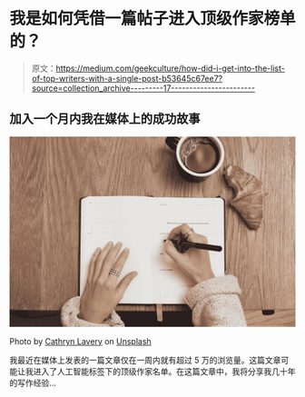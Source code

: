 # 我是如何凭借一篇帖子进入顶级作家榜单的？

> 原文：<https://medium.com/geekculture/how-did-i-get-into-the-list-of-top-writers-with-a-single-post-b53645c67ee7?source=collection_archive---------17----------------------->

## 加入一个月内我在媒体上的成功故事

![](img/60fd2d00c8ad40e0b24e7612dcb34eb9.png)

Photo by [Cathryn Lavery](https://unsplash.com/@cathrynlavery?utm_source=unsplash&utm_medium=referral&utm_content=creditCopyText) on [Unsplash](https://unsplash.com/@cathrynlavery?utm_source=unsplash&utm_medium=referral&utm_content=creditCopyText)

我最近在媒体上发表的一篇文章仅在一周内就有超过 5 万的浏览量。这篇文章可能让我进入了人工智能标签下的顶级作家名单。在这篇文章中，我将分享我几十年的写作经验…